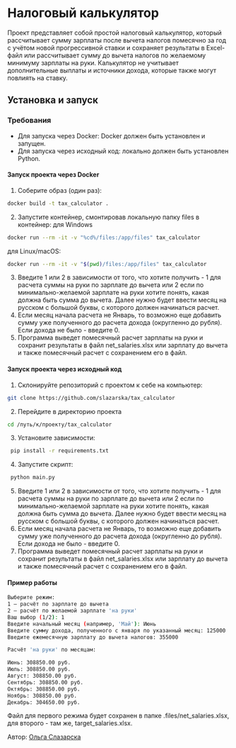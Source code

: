 # Налоговый калькулятор

Проект представляет собой простой налоговый калькулятор, который рассчитывает сумму зарплаты
после вычета налогов помесячно за год с учётом новой прогрессивной ставки и сохраняет результаты
в Excel-файл или рассчитывает сумму до вычета налогов по желаемому минимуму зарплаты на руки.
Калькулятор не учитывает дополнительные выплаты и источники дохода, которые также могут повлиять на ставку. 

## Установка и запуск

### Требования
- Для запуска через Docker: Docker должен быть установлен и запущен.
- Для запуска через исходный код: локально должен быть установлен Python.

#### Запуск проекта через Docker
1. Соберите образ (один раз):
```bash
docker build -t tax_calculator .
```
2. Запустите контейнер, смонтировав локальную папку files в контейнер:
для Windows
```bash
docker run --rm -it -v "%cd%/files:/app/files" tax_calculator
```
для Linux/macOS:
```bash
docker run --rm -it -v "$(pwd)/files:/app/files" tax_calculator
```
3. Введите 1 или 2 в зависимости от того, что хотите получить - 1 для расчета суммы на руки по зарплате до вычета
или 2 если по минимально-желаемой зарплате на руки хотите понять, какая должна быть сумма до вычета. 
Далее нужно будет ввести месяц на русском с большой буквы, с которого должен начинаться расчет.
4. Если месяц начала расчета не Январь, то возможно еще добавить сумму уже полученного до расчета дохода (округленно до рубля).
Если дохода не было - введите 0.
5. Программа выведет помесячный расчет зарплаты на руки и сохранит результаты в файл net_salaries.xlsx или зарплату до вычета и
также помесячный расчет с сохранением его в файл. 

#### Запуск проекта через исходный код
1. Склонируйте репозиторий с проектом к себе на компьютер:
  ```bash
  git clone https://github.com/slazarska/tax_calculator
   ```
2. Перейдите в директорию проекта
  ```bash
  cd /путь/к/проекту/tax_calculator
   ```
3. Установите зависимости:
  ```bash
   pip install -r requirements.txt
   ```
4. Запустите скрипт:
  ```bash
   python main.py
   ```
5. Введите 1 или 2 в зависимости от того, что хотите получить - 1 для расчета суммы на руки по зарплате до вычета
или 2 если по минимально-желаемой зарплате на руки хотите понять, какая должна быть сумма до вычета. 
Далее нужно будет ввести месяц на русском с большой буквы, с которого должен начинаться расчет.
6. Если месяц начала расчета не Январь, то возможно еще добавить сумму уже полученного до расчета дохода (округленно до рубля).
Если дохода не было - введите 0.
7. Программа выведет помесячный расчет зарплаты на руки и сохранит результаты в файл net_salaries.xlsx или зарплату до вычета и
также помесячный расчет с сохранением его в файл.  

#### Пример работы
  ```bash
Выберите режим:
1 — расчёт по зарплате до вычета
2 — расчёт по желаемой зарплате 'на руки'
Ваш выбор (1/2): 1
Введите начальный месяц (например, 'Май'): Июнь
Введите сумму дохода, полученного с января по указанный месяц: 125000
Введите ежемесячную зарплату до вычета налогов: 355000

Расчёт 'на руки' по месяцам:

Июнь: 308850.00 руб.
Июль: 308850.00 руб.
Август: 308850.00 руб.
Сентябрь: 308850.00 руб.
Октябрь: 308850.00 руб.
Ноябрь: 308850.00 руб.
Декабрь: 304650.00 руб.
```
Файл для первого режима будет сохранен в папке .files/net_salaries.xlsx, для второго - там же, target_salaries.xlsx.

Автор: <a target="_blank" href="https://github.com/slazarska">Ольга Слазарска</a><br/>